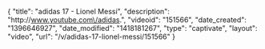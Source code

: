 {
    "title": "adidas 17 - Lionel Messi",
    "description": "http:\/\/www.youtube.com\/adidas.",
    "videoid": "151566",
    "date_created": "1396646927",
    "date_modified": "1418181267",
    "type": "captivate",
    "layout": "video",
    "url": "\/v\/adidas-17-lionel-messi\/151566"
}
